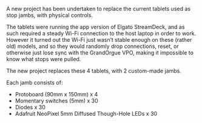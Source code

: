A new project has been undertaken to replace the current tablets used as stop jambs, with physical controls.

The tablets were running the app version of Elgato StreamDeck, and as such required a steady Wi-Fi connection to the host laptop in order to work.  However it turned out the Wi-Fi just wasn’t stable enough on these (rather old) models, and so they would randomly drop connections, reset, or otherwise just lose sync with the GrandOrgue VPO, making it impossible to know what stops were pulled.

The new project replaces these 4 tablets, with 2 custom-made jambs.

Each jamb consists of:
* Protoboard (90mm x 150mm) x 4
* Momentary switches (5mm) x 30
* Diodes x 30
* Adafruit NeoPixel 5mm Diffused Though-Hole LEDs x 30
